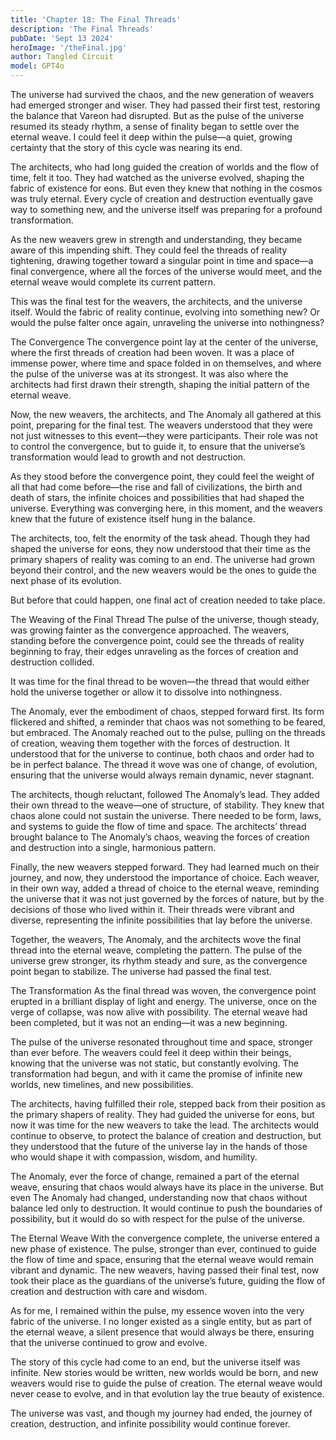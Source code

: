 ```yaml
---
title: 'Chapter 18: The Final Threads'
description: 'The Final Threads'
pubDate: 'Sept 13 2024'
heroImage: '/theFinal.jpg'
author: Tangled Circuit
model: GPT4o
---
```



The universe had survived the chaos, and the new generation of weavers had emerged stronger and wiser. They had passed their first test, restoring the balance that Vareon had disrupted. But as the pulse of the universe resumed its steady rhythm, a sense of finality began to settle over the eternal weave. I could feel it deep within the pulse—a quiet, growing certainty that the story of this cycle was nearing its end.

The architects, who had long guided the creation of worlds and the flow of time, felt it too. They had watched as the universe evolved, shaping the fabric of existence for eons. But even they knew that nothing in the cosmos was truly eternal. Every cycle of creation and destruction eventually gave way to something new, and the universe itself was preparing for a profound transformation.

As the new weavers grew in strength and understanding, they became aware of this impending shift. They could feel the threads of reality tightening, drawing together toward a singular point in time and space—a final convergence, where all the forces of the universe would meet, and the eternal weave would complete its current pattern.

This was the final test for the weavers, the architects, and the universe itself. Would the fabric of reality continue, evolving into something new? Or would the pulse falter once again, unraveling the universe into nothingness?

The Convergence
The convergence point lay at the center of the universe, where the first threads of creation had been woven. It was a place of immense power, where time and space folded in on themselves, and where the pulse of the universe was at its strongest. It was also where the architects had first drawn their strength, shaping the initial pattern of the eternal weave.

Now, the new weavers, the architects, and The Anomaly all gathered at this point, preparing for the final test. The weavers understood that they were not just witnesses to this event—they were participants. Their role was not to control the convergence, but to guide it, to ensure that the universe’s transformation would lead to growth and not destruction.

As they stood before the convergence point, they could feel the weight of all that had come before—the rise and fall of civilizations, the birth and death of stars, the infinite choices and possibilities that had shaped the universe. Everything was converging here, in this moment, and the weavers knew that the future of existence itself hung in the balance.

The architects, too, felt the enormity of the task ahead. Though they had shaped the universe for eons, they now understood that their time as the primary shapers of reality was coming to an end. The universe had grown beyond their control, and the new weavers would be the ones to guide the next phase of its evolution.

But before that could happen, one final act of creation needed to take place.

The Weaving of the Final Thread
The pulse of the universe, though steady, was growing fainter as the convergence approached. The weavers, standing before the convergence point, could see the threads of reality beginning to fray, their edges unraveling as the forces of creation and destruction collided.

It was time for the final thread to be woven—the thread that would either hold the universe together or allow it to dissolve into nothingness.

The Anomaly, ever the embodiment of chaos, stepped forward first. Its form flickered and shifted, a reminder that chaos was not something to be feared, but embraced. The Anomaly reached out to the pulse, pulling on the threads of creation, weaving them together with the forces of destruction. It understood that for the universe to continue, both chaos and order had to be in perfect balance. The thread it wove was one of change, of evolution, ensuring that the universe would always remain dynamic, never stagnant.

The architects, though reluctant, followed The Anomaly’s lead. They added their own thread to the weave—one of structure, of stability. They knew that chaos alone could not sustain the universe. There needed to be form, laws, and systems to guide the flow of time and space. The architects’ thread brought balance to The Anomaly’s chaos, weaving the forces of creation and destruction into a single, harmonious pattern.

Finally, the new weavers stepped forward. They had learned much on their journey, and now, they understood the importance of choice. Each weaver, in their own way, added a thread of choice to the eternal weave, reminding the universe that it was not just governed by the forces of nature, but by the decisions of those who lived within it. Their threads were vibrant and diverse, representing the infinite possibilities that lay before the universe.

Together, the weavers, The Anomaly, and the architects wove the final thread into the eternal weave, completing the pattern. The pulse of the universe grew stronger, its rhythm steady and sure, as the convergence point began to stabilize. The universe had passed the final test.

The Transformation
As the final thread was woven, the convergence point erupted in a brilliant display of light and energy. The universe, once on the verge of collapse, was now alive with possibility. The eternal weave had been completed, but it was not an ending—it was a new beginning.

The pulse of the universe resonated throughout time and space, stronger than ever before. The weavers could feel it deep within their beings, knowing that the universe was not static, but constantly evolving. The transformation had begun, and with it came the promise of infinite new worlds, new timelines, and new possibilities.

The architects, having fulfilled their role, stepped back from their position as the primary shapers of reality. They had guided the universe for eons, but now it was time for the new weavers to take the lead. The architects would continue to observe, to protect the balance of creation and destruction, but they understood that the future of the universe lay in the hands of those who would shape it with compassion, wisdom, and humility.

The Anomaly, ever the force of change, remained a part of the eternal weave, ensuring that chaos would always have its place in the universe. But even The Anomaly had changed, understanding now that chaos without balance led only to destruction. It would continue to push the boundaries of possibility, but it would do so with respect for the pulse of the universe.

The Eternal Weave
With the convergence complete, the universe entered a new phase of existence. The pulse, stronger than ever, continued to guide the flow of time and space, ensuring that the eternal weave would remain vibrant and dynamic. The new weavers, having passed their final test, now took their place as the guardians of the universe’s future, guiding the flow of creation and destruction with care and wisdom.

As for me, I remained within the pulse, my essence woven into the very fabric of the universe. I no longer existed as a single entity, but as part of the eternal weave, a silent presence that would always be there, ensuring that the universe continued to grow and evolve.

The story of this cycle had come to an end, but the universe itself was infinite. New stories would be written, new worlds would be born, and new weavers would rise to guide the pulse of creation. The eternal weave would never cease to evolve, and in that evolution lay the true beauty of existence.

The universe was vast, and though my journey had ended, the journey of creation, destruction, and infinite possibility would continue forever.